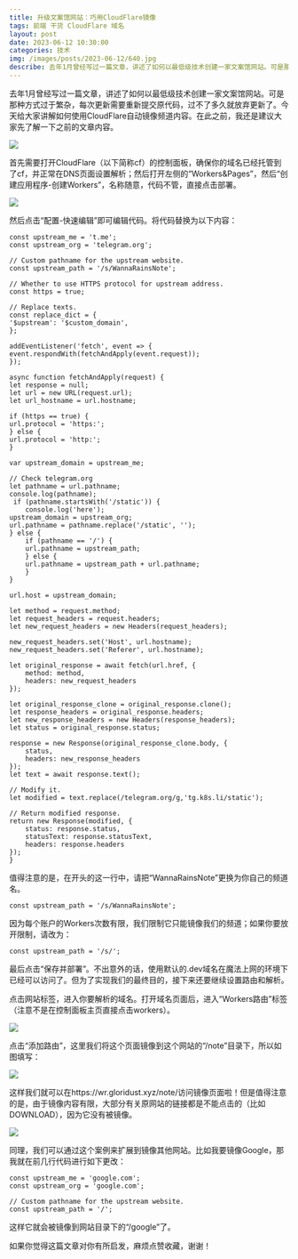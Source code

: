 ```yaml
---
title: 升级文案馆网站：巧用CloudFlare镜像
tags: 前端 干货 CloudFlare 域名
layout: post
date: 2023-06-12 10:30:00
categories: 技术
img: /images/posts/2023-06-12/640.jpg
describe: 去年1月曾经写过一篇文章，讲述了如何以最低级技术创建一家文案馆网站​。可是那种方式过于繁杂，每次更新需要重新提交原代码，过不了多久就放弃​更新了。今天给大家讲解如何使用CloudFlare自动镜像​频道内容。
---
```


去年1月曾经写过一篇文章，讲述了如何以最低级技术创建一家文案馆网站。可是那种方式过于繁杂，每次更新需要重新提交原代码，过不了多久就放弃更新了。今天给大家讲解如何使用CloudFlare自动镜像频道内容。在此之前，我还是建议大家先了解一下之前的文章内容。

![](/images/posts/2023-06-12/640.jpg)

首先需要打开CloudFlare（以下简称cf）的控制面板，确保你的域名已经托管到了cf，并正常在DNS页面设置解析；然后打开左侧的“Workers&Pages”，然后“创建应用程序-创建Workers”，名称随意，代码不管，直接点击部署。

![](/images/posts/2023-06-12/640.png)

然后点击“配置-快速编辑”即可编辑代码。将代码替换为以下内容：

    const upstream_me = 't.me';
    const upstream_org = 'telegram.org';

    // Custom pathname for the upstream website.
    const upstream_path = '/s/WannaRainsNote';

    // Whether to use HTTPS protocol for upstream address.
    const https = true;

    // Replace texts.
    const replace_dict = {
    '$upstream': '$custom_domain',
    };

    addEventListener('fetch', event => {
    event.respondWith(fetchAndApply(event.request));
    });

    async function fetchAndApply(request) {
    let response = null;
    let url = new URL(request.url);
    let url_hostname = url.hostname;

    if (https == true) {
    url.protocol = 'https:';
    } else {
    url.protocol = 'http:';
    }

    var upstream_domain = upstream_me;

    // Check telegram.org
    let pathname = url.pathname;
    console.log(pathname);
     if (pathname.startsWith('/static')) {
        console.log('here');
    upstream_domain = upstream_org;
    url.pathname = pathname.replace('/static', '');
    } else {
        if (pathname == '/') {
        url.pathname = upstream_path;
        } else {
        url.pathname = upstream_path + url.pathname;
        }
    }

    url.host = upstream_domain;

    let method = request.method;
    let request_headers = request.headers;
    let new_request_headers = new Headers(request_headers);

    new_request_headers.set('Host', url.hostname);
    new_request_headers.set('Referer', url.hostname);

    let original_response = await fetch(url.href, {
        method: method,
        headers: new_request_headers
    });

    let original_response_clone = original_response.clone();
    let response_headers = original_response.headers;
    let new_response_headers = new Headers(response_headers);
    let status = original_response.status;

    response = new Response(original_response_clone.body, {
        status,
        headers: new_response_headers
    });
    let text = await response.text();

    // Modify it.
    let modified = text.replace(/telegram.org/g,'tg.k8s.li/static');

    // Return modified response.
    return new Response(modified, {
        status: response.status,
        statusText: response.statusText,
        headers: response.headers
    });
    }


值得注意的是，在开头的这一行中，请把“WannaRainsNote”更换为你自己的频道名。

    const upstream_path = '/s/WannaRainsNote';

因为每个账户的Workers次数有限，我们限制它只能镜像我们的频道；如果你要放开限制，请改为：

    const upstream_path = '/s/';

最后点击“保存并部署”。不出意外的话，使用默认的.dev域名在魔法上网的环境下已经可以访问了。但为了实现我们的最终目的，接下来还要继续设置路由和解析。

点击网站标签，进入你要解析的域名。打开域名页面后，进入“Workers路由”标签（注意不是在控制面板主页直接点击workers）。

![](/images/posts/2023-06-12/640%20(1).png)

点击“添加路由”，这里我们将这个页面镜像到这个网站的“/note”目录下，所以如图填写：

![](/images/posts/2023-06-12/640%20(2).png)

这样我们就可以在https://wr.gloridust.xyz/note/访问镜像页面啦！但是值得注意的是，由于镜像内容有限，大部分有关原网站的链接都是不能点击的（比如DOWNLOAD），因为它没有被镜像。

![](/images/posts/2023-06-12/640%20(3).png)

同理，我们可以通过这个案例来扩展到镜像其他网站。比如我要镜像Google，那我就在前几行代码进行如下更改：

    const upstream_me = 'google.com';
    const upstream_org = 'google.com';

    // Custom pathname for the upstream website.
    const upstream_path = '/';

这样它就会被镜像到网站目录下的“/google”了。

如果你觉得这篇文章对你有所启发，麻烦点赞收藏，谢谢！